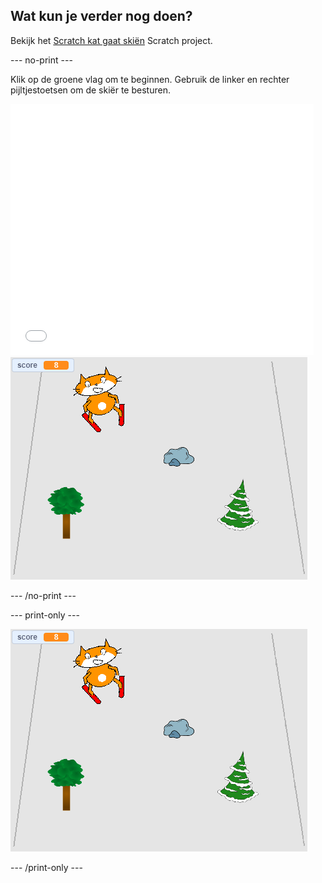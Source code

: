 ## Wat kun je verder nog doen?

Bekijk het [Scratch kat gaat skiën](https://projects.raspberrypi.org/en/projects/synchronised-swimming) Scratch project.

--- no-print ---

Klik op de groene vlag om te beginnen. Gebruik de linker en rechter pijltjestoetsen om de skiër te besturen.

<div class="scratch-preview">
  <iframe allowtransparency="true" width="485" height="402" src="//scratch.mit.edu/projects/embed/281116583/?autostart=false" frameborder="0" scrolling="no"></iframe>
  <img src="images/skiing-final.png">
</div>

--- /no-print ---

--- print-only ---

![voltooid project](images/skiing-final.png)

--- /print-only ---
